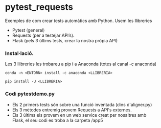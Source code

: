 # pytest_requests

Exemples de com crear tests automàtics amb Python. Usem les llibreries
- Pytest (general) 
- Requests (per a testejar API’s).
- Flask (pels 3 últims tests, crear la nostra pròpia API)

### Instal·lació.

Les 3 llibreries les trobareu a pip i a Anaconda (totes al canal -c anaconda)

```
conda -n <ENTORN> install -c anaconda <LLIBRERIA>
```

```
pip install -U <LLIBRERIA>
```

### Codi pytestdemo.py

- Els 2 primers tests són sobre una funció inventada (dins d'aligner.py)
- Els 3 mètodes entremig provem Requests a API's externes.
- Els 3 últims els provem en un web service creat per nosaltres amb Flask, el seu codi es troba a la carpeta /app5
